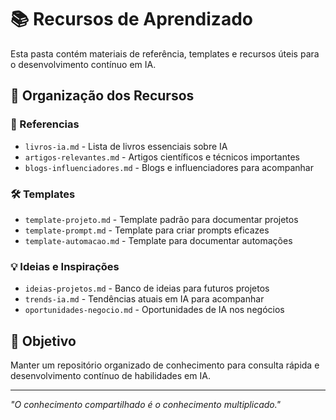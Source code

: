 # 📚 Recursos de Aprendizado

Esta pasta contém materiais de referência, templates e recursos úteis para o desenvolvimento contínuo em IA.

## 📁 Organização dos Recursos

### 📖 Referencias
- `livros-ia.md` - Lista de livros essenciais sobre IA
- `artigos-relevantes.md` - Artigos científicos e técnicos importantes
- `blogs-influenciadores.md` - Blogs e influenciadores para acompanhar

### 🛠️ Templates
- `template-projeto.md` - Template padrão para documentar projetos
- `template-prompt.md` - Template para criar prompts eficazes
- `template-automacao.md` - Template para documentar automações

### 💡 Ideias e Inspirações
- `ideias-projetos.md` - Banco de ideias para futuros projetos
- `trends-ia.md` - Tendências atuais em IA para acompanhar
- `oportunidades-negocio.md` - Oportunidades de IA nos negócios

## 🎯 Objetivo

Manter um repositório organizado de conhecimento para consulta rápida e desenvolvimento contínuo de habilidades em IA.

---

*"O conhecimento compartilhado é o conhecimento multiplicado."*
